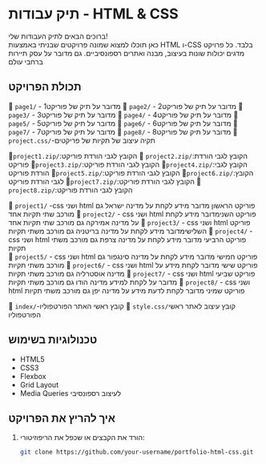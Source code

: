 # תיק עבודות - HTML & CSS

ברוכים הבאים לתיק העבודות שלי!  
כאן תוכלו למצוא שמונה פרויקטים שבניתי באמצעות HTML ו-CSS בלבד. כל פרויקט מדגים יכולות שונות בעיצוב, מבנה ואתרים רספונסיביים.
גם מדובר על עסק תיירות ברחבי עולם


## תכולת הפרויקט



📁 `page1/` - 1מדובר על תיק של פוריקט 
📁 `page2/` - 2מדובר על תיק של פוריקט 
📁 `page3/` - 3מדובר על תיק של פוריקט 
📁 `page4/` - 4מדובר על תיק של פוריקט 
📁 `page5/` - 5מדובר על תיק של פוריקט 
📁 `page6/` - 6מדובר על תיק של פוריקט 
📁 `page7/` - 7מדובר על תיק של פוריקט 
📁 `page8/` - 8מדובר על תיק של פוריקט 
📁`project.css/`-תקיה עיצוב של תקיות של פריקטים 


📁`project1.zip/`:הקובץ לגבי הורדת פוריקט
📁 `project2.zip/`:הקובץ לגבי הורדת פוריקט
📁`project3.zip/`:הקובץ לגבי הורדת פוריקט
📁`project4.zip/`:הקובץ לגבי הורדת פוריקט
📁`project5.zip/`:הקובץ לגבי הורדת פוריקט
📁`project6.zip/`:הקובץ לגבי הורדת פוריקט
📁`project7.zip/`:הקובץ לגבי הורדת פוריקט
📁`project8.zip/`:הקובץ לגבי הורדת פוריקט


📁 `project1/` -css ושני html פוריקט הראשון מדובר מידע  לקחת על מדינה ישראל גם מורכב שתי תקיות אחד
📁 `project2/` -   css ושני html פוריקט השנימדובר מידע לקחת על מדינה אמירקה גם מורכב שתי תקיות אחד 
📁 `project3/` -   css ושני html פוריקט השלישימדובר מידע לקחת על מדינה בריטניה גם מורכב משתי תקיות 
📁 `project4/` -  css ושני html  פוריקט הרביעי מדובר מידע לקחת על מדינה צרפת גם מורכב משתי תקיות  
📁 `project5/` - css ושני html פוריקט חמישי מדובר  מידע  לקחת על מדינה סינגפור גם מורכב משתי תקיות 
📁 `project6/` -  css ושני html פוריקט שישי מדובר לקחת  מידע על מדינה אוסטרליה גם מורכב משתי תקיות 
📁 `project7/` - css ושני html פוריקט שביעי מדובר על לקחת למידע מדינה הודו גם מורכב משתי תקיות 
📁 `project8/` -  css ושני html פוריקט שמיני מדובר  לקחת לדעת מידע על מדינה יפן גם מורכב משתי תקיות 



📁 `index/`-קובץ ראשי האתר הפורטפוליו
📁 `style.css/`קובץ עיצוב לאתר ראשי הפורטפוליו


## טכנולוגיות בשימוש

- HTML5
- CSS3
- Flexbox
- Grid Layout
- Media Queries לעיצוב רספונסיבי

## איך להריץ את הפרויקט

1. הורד את הקבצים או שכפל את הריפוזיטורי:
   ```bash
   git clone https://github.com/your-username/portfolio-html-css.git
